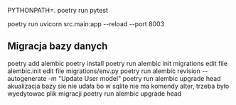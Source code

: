 

PYTHONPATH=. poetry run pytest

poetry run uvicorn src.main:app --reload --port 8003

## Migracja bazy danych
poetry add alembic
poetry install
poetry run alembic init migrations
edit file alembic.init
edit file migrations/env.py
poetry run alembic revision --autogenerate -m "Update User model"
poetry run alembic upgrade head
akualizacja bazy sie nie udała bo w sqlite nie ma komendy alter, trzeba było wyedytowac plik migracji
poetry run alembic upgrade head
